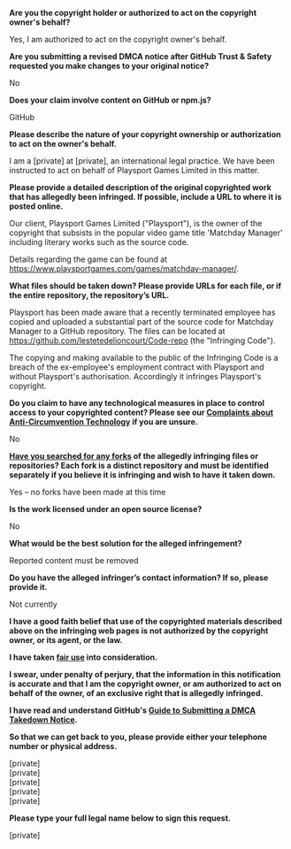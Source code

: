 **Are you the copyright holder or authorized to act on the copyright owner's behalf?**

Yes, I am authorized to act on the copyright owner's behalf.

**Are you submitting a revised DMCA notice after GitHub Trust & Safety requested you make changes to your original notice?**

No

**Does your claim involve content on GitHub or npm.js?**

GitHub

**Please describe the nature of your copyright ownership or authorization to act on the owner's behalf.**

I am a [private] at [private], an international legal practice. We have been instructed to act on behalf of Playsport Games Limited in this matter.

**Please provide a detailed description of the original copyrighted work that has allegedly been infringed. If possible, include a URL to where it is posted online.**

Our client, Playsport Games Limited ("Playsport"), is the owner of the copyright that subsists in the popular video game title 'Matchday Manager' including literary works such as the source code.

Details regarding the game can be found at https://www.playsportgames.com/games/matchday-manager/.

**What files should be taken down? Please provide URLs for each file, or if the entire repository, the repository’s URL.**

Playsport has been made aware that a recently terminated employee has copied and uploaded a substantial part of the source code for Matchday Manager to a GitHub repository. The files can be located at https://github.com/lestetedelioncourt/Code-repo (the "Infringing Code").

The copying and making available to the public of the Infringing Code is a breach of the ex-employee's employment contract with Playsport and without Playsport's authorisation. Accordingly it infringes Playsport's copyright.

**Do you claim to have any technological measures in place to control access to your copyrighted content? Please see our <a href="https://docs.github.com/articles/guide-to-submitting-a-dmca-takedown-notice#complaints-about-anti-circumvention-technology">Complaints about Anti-Circumvention Technology</a> if you are unsure.**

No

**<a href="https://docs.github.com/articles/dmca-takedown-policy#b-what-about-forks-or-whats-a-fork">Have you searched for any forks</a> of the allegedly infringing files or repositories? Each fork is a distinct repository and must be identified separately if you believe it is infringing and wish to have it taken down.**

Yes – no forks have been made at this time

**Is the work licensed under an open source license?**

No

**What would be the best solution for the alleged infringement?**

Reported content must be removed

**Do you have the alleged infringer’s contact information? If so, please provide it.**

Not currently

**I have a good faith belief that use of the copyrighted materials described above on the infringing web pages is not authorized by the copyright owner, or its agent, or the law.**

**I have taken <a href="https://www.lumendatabase.org/topics/22">fair use</a> into consideration.**

**I swear, under penalty of perjury, that the information in this notification is accurate and that I am the copyright owner, or am authorized to act on behalf of the owner, of an exclusive right that is allegedly infringed.**

**I have read and understand GitHub's <a href="https://docs.github.com/articles/guide-to-submitting-a-dmca-takedown-notice/">Guide to Submitting a DMCA Takedown Notice</a>.**

**So that we can get back to you, please provide either your telephone number or physical address.**

[private]  
[private]  
[private]  
[private]  
[private]  

**Please type your full legal name below to sign this request.**

[private]  
